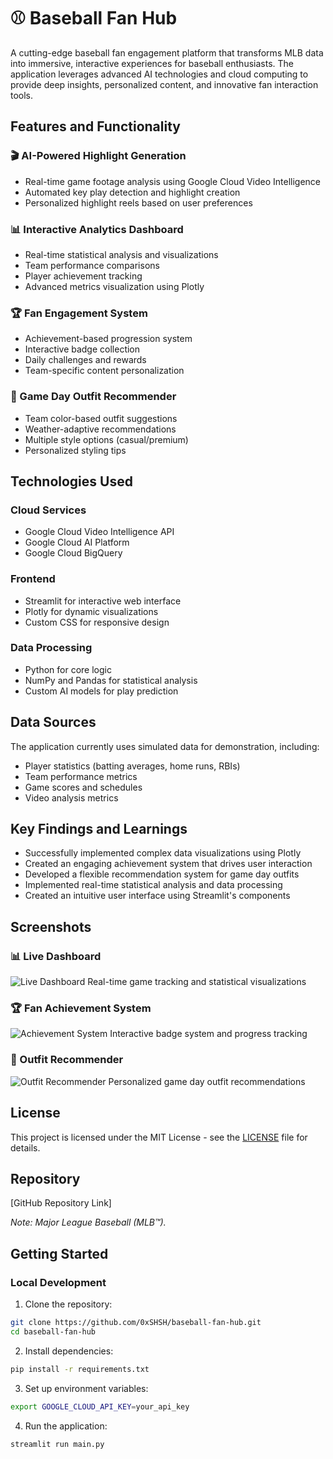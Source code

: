 # ⚾ Baseball Fan Hub

A cutting-edge baseball fan engagement platform that transforms MLB data into immersive, interactive experiences for baseball enthusiasts. The application leverages advanced AI technologies and cloud computing to provide deep insights, personalized content, and innovative fan interaction tools.

## Features and Functionality

### 🎬 AI-Powered Highlight Generation
- Real-time game footage analysis using Google Cloud Video Intelligence
- Automated key play detection and highlight creation
- Personalized highlight reels based on user preferences

### 📊 Interactive Analytics Dashboard
- Real-time statistical analysis and visualizations
- Team performance comparisons
- Player achievement tracking
- Advanced metrics visualization using Plotly

### 🏆 Fan Engagement System
- Achievement-based progression system
- Interactive badge collection
- Daily challenges and rewards
- Team-specific content personalization

### 👕 Game Day Outfit Recommender
- Team color-based outfit suggestions
- Weather-adaptive recommendations
- Multiple style options (casual/premium)
- Personalized styling tips

## Technologies Used

### Cloud Services
- Google Cloud Video Intelligence API
- Google Cloud AI Platform
- Google Cloud BigQuery

### Frontend
- Streamlit for interactive web interface
- Plotly for dynamic visualizations
- Custom CSS for responsive design

### Data Processing
- Python for core logic
- NumPy and Pandas for statistical analysis
- Custom AI models for play prediction

## Data Sources
The application currently uses simulated data for demonstration, including:
- Player statistics (batting averages, home runs, RBIs)
- Team performance metrics
- Game scores and schedules
- Video analysis metrics

## Key Findings and Learnings
- Successfully implemented complex data visualizations using Plotly
- Created an engaging achievement system that drives user interaction
- Developed a flexible recommendation system for game day outfits
- Implemented real-time statistical analysis and data processing
- Created an intuitive user interface using Streamlit's components

## Screenshots

### 📊 Live Dashboard
![Live Dashboard](screenshots/dashboard.png)
Real-time game tracking and statistical visualizations

### 🏆 Fan Achievement System
![Achievement System](screenshots/achievements.png)
Interactive badge system and progress tracking

### 👕 Outfit Recommender
![Outfit Recommender](screenshots/outfit.png)
Personalized game day outfit recommendations

## License
This project is licensed under the MIT License - see the [LICENSE](LICENSE) file for details.

## Repository
[GitHub Repository Link]

*Note: Major League Baseball (MLB™).*

## Getting Started

### Local Development

1. Clone the repository:
```bash
git clone https://github.com/0xSHSH/baseball-fan-hub.git
cd baseball-fan-hub
```

2. Install dependencies:
```bash
pip install -r requirements.txt
```

3. Set up environment variables:
```bash
export GOOGLE_CLOUD_API_KEY=your_api_key
```

4. Run the application:
```bash
streamlit run main.py

